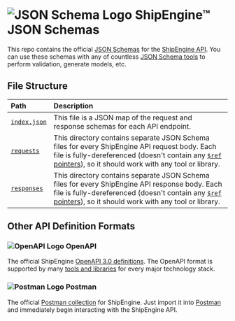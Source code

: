 ![JSON Schema Logo](https://shipengine.github.io/img/json-schema-logo.png) ShipEngine™ JSON Schemas
==============================================

This repo contains the official [JSON Schemas](https://json-schema.org/) for the [ShipEngine API](https://shipengine.com).  You can use these schemas with any of countless [JSON Schema tools](https://json-schema.org/implementations.html) to perform validation, generate models, etc.


File Structure
-----------------------------------

|Path                       |Description
|:--------------------------|:--------------------------------
|[`index.json`](index.json) |This file is a JSON map of the request and response schemas for each API endpoint.
|[`requests`](requests)     |This directory contains separate JSON Schema files for every ShipEngine API request body.  Each file is fully-dereferenced (doesn't contain any [`$ref` pointers](https://json-schema.org/latest/json-schema-core.html#rfc.section.8.3)), so it should work with any tool or library.
|[`responses`](responses)   |This directory contains separate JSON Schema files for every ShipEngine API response body.  Each file is fully-dereferenced (doesn't contain any [`$ref` pointers](https://json-schema.org/latest/json-schema-core.html#rfc.section.8.3)), so it should work with any tool or library.


Other API Definition Formats
-----------------------------------

### ![OpenAPI Logo](https://shipengine.github.io/img/openapi-logo-small.png) OpenAPI
The official ShipEngine [OpenAPI 3.0 definitions](https://github.com/ShipEngine/shipengine-openapi).  The OpenAPI format is supported by many [tools and libraries](https://openapi.tools/) for every major technology stack.

### ![Postman Logo](https://shipengine.github.io/img/postman-logo-small.png) Postman
The official [Postman collection](https://github.com/shipengine/shipengine-postman) for ShipEngine.  Just import it into [Postman](https://getpostman.com) and immediately begin interacting with the ShipEngine API.
